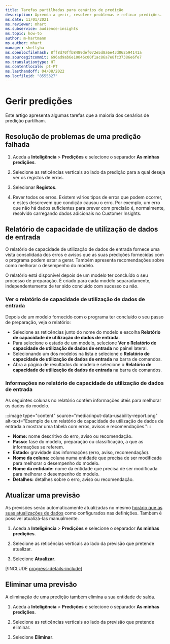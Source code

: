 ```yaml
---
title: Tarefas partilhadas para cenários de predição
description: Aprenda a gerir, resolver problemas e refinar predições.
ms.date: 11/01/2021
ms.reviewer: mhart
ms.subservice: audience-insights
ms.topic: how-to
author: m-hartmann
ms.author: mhart
manager: shellyha
ms.openlocfilehash: 8ff8d70ffb8489def072e5d8a6e43d062594141a
ms.sourcegitcommit: 696ad9ab6e10046c00f1ac86a7e8fc37386e6fe7
ms.translationtype: HT
ms.contentlocale: pt-PT
ms.lasthandoff: 04/08/2022
ms.locfileid: "8555327"
---
```

# <a name="manage-predictions"></a>Gerir predições

Este artigo apresenta algumas tarefas que a maioria dos cenários de predição partilham.

## <a name="troubleshoot-a-failed-prediction"></a>Resolução de problemas de uma predição falhada

1. Aceda a **Inteligência** > **Predições** e selecione o separador **As minhas predições**.

1. Selecione as reticências verticais ao lado da predição para a qual deseja ver os registos de erros.

1. Selecionar **Registos**.

1. Rever todos os erros. Existem vários tipos de erros que podem ocorrer, e estes descrevem que condição causou o erro. Por exemplo, um erro que não há dados suficientes para prever com precisão é, normalmente, resolvido carregando dados adicionais no Customer Insights.

## <a name="input-data-usability-report"></a>Relatório de capacidade de utilização de dados de entrada

O relatório de capacidade de utilização de dados de entrada fornece uma vista consolidada dos erros e avisos que as suas predições fornecidas com o programa podem estar a gerar. Também apresenta recomendações sobre como melhorar o desempenho do modelo.

O relatório está disponível depois de um modelo ter concluído o seu processo de preparação. É criado para cada modelo separadamente, independentemente de ter sido concluído com sucesso ou não.

### <a name="view-the-input-data-usability-report"></a>Ver o relatório de capacidade de utilização de dados de entrada

Depois de um modelo fornecido com o programa ter concluído o seu passo de preparação, veja o relatório:
- Selecione as reticências junto do nome do modelo e escolha **Relatório de capacidade de utilização de dados de entrada**.
- Para selecione o estado de um modelo, selecione **Ver o Relatório de capacidade de utilização de dados de entrada** no painel lateral.
- Selecionando um dos modelos na lista e selecione o **Relatório de capacidade de utilização de dados de entrada** na barra de comandos.
- Abra a página de resultados do modelo e selecione o **Relatório de capacidade de utilização de dados de entrada** na barra de comandos.

### <a name="information-in-the-input-data-usability-report"></a>Informações no relatório de capacidade de utilização de dados de entrada

As seguintes colunas no relatório contêm informações úteis para melhorar os dados do modelo.

:::image type="content" source="media/input-data-usability-report.png" alt-text="Exemplo de um relatório de capacidade de utilização de dados de entrada a mostrar uma tabela com erros, avisos e recomendações.":::

- **Nome:** nome descritivo do erro, aviso ou recomendação.
- **Passo:** fase do modelo, preparação ou classificação, a que as informações se referem.
- **Estado:** gravidade das informações (erro, aviso, recomendação).
- **Nome da coluna:** coluna numa entidade que precisa de ser modificada para melhorar o desempenho do modelo.
- **Nome da entidade:** nome da entidade que precisa de ser modificada para melhorar o desempenho do modelo.
- **Detalhes:** detalhes sobre o erro, aviso ou recomendação.

## <a name="refresh-a-prediction"></a>Atualizar uma previsão

As previsões serão automaticamente atualizadas no mesmo [horário que as suas atualizações de dados](system.md#schedule-tab) como configurados nas definições. Também é possível atualizá-las manualmente.

1. Aceda a **Inteligência** > **Predições** e selecione o separador **As minhas predições**.

1. Selecione as reticências verticais ao lado da previsão que pretende atualizar.

1. Selecione **Atualizar**.

[!INCLUDE [progress-details-include](../includes/progress-details-pane.md)]

## <a name="delete-a-prediction"></a>Eliminar uma previsão

A eliminação de uma predição também elimina a sua entidade de saída.

1. Aceda a **Inteligência** > **Predições** e selecione o separador **As minhas predições**.

1. Selecione as reticências verticais ao lado da previsão que pretende eliminar.

1. Selecione **Eliminar**.
